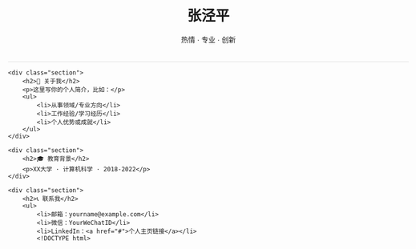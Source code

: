<!DOCTYPE html>
<html>
<head>
    <title>张泾平的个人主页</title>
    <style>
        body { font-family: Arial, sans-serif; max-width: 800px; margin: 0 auto; padding: 20px; }
        .header { text-align: center; border-bottom: 2px solid #eee; padding-bottom: 20px; }
        .section { margin: 40px 0; }
        img { width: 150px; border-radius: 50%; }
    </style>
</head>
<body>
    <div class="header">
        <h1>张泾平</h1>
        <p>热情 · 专业 · 创新</p>
    </div>

    <div class="section">
        <h2>📌 关于我</h2>
        <p>这里写你的个人简介，比如：</p>
        <ul>
            <li>从事领域/专业方向</li>
            <li>工作经验/学习经历</li>
            <li>个人优势或成就</li>
        </ul>
    </div>

    <div class="section">
        <h2>🎓 教育背景</h2>
        <p>XX大学 · 计算机科学 · 2018-2022</p>
    </div>

    <div class="section">
        <h2>📞 联系我</h2>
        <ul>
            <li>邮箱：yourname@example.com</li>
            <li>微信：YourWeChatID</li>
            <li>LinkedIn：<a href="#">个人主页链接</a></li>
            <!DOCTYPE html>
<html>
<head>
    <link rel="stylesheet" type="text/css" href="styles.css">
</head>
<body>
    <!-- 你的其他网页内容 -->
</body>
</html>
        </ul>
    </div>
